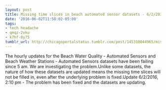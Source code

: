 ```yaml
---
layout: post
title: Missing time slices in beach automated sensor datasets - 6/2/2016
date: '2016-06-02T11:58:02-05:00'
tags:
- tech headache
- qmqz-2xku
- k7hf-8y75
tumblr_url: http://chicagoportalstatus.tumblr.com/post/145310044965/missing-time-slices-in-beach-automated-sensor
---
```

The hourly updates for the Beach Water Quality - Automated Sensors and Beach Weather Stations - Automated Sensors datasets have been failing since 5 am. We are investigating the problem.Unlike some datasets, the nature of how these datasets are updated means the missing time slices will not be filled in, even after the underlying problem is fixed.Update 6/2/2016, 2:10 pm - The problem has been fixed and the datasets are updating.
